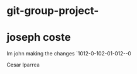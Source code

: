 # git-group-project-


joseph coste
=======
Im john making the changes `1012-0-102-01-012--0

Cesar Iparrea

